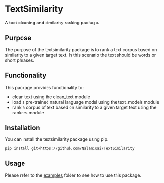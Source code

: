 # TextSimilarity
A text cleaning and similarity ranking package.

## Purpose
The purpose of the textsimilarity package is to rank a text corpus based on similarity to a given target text. In this scenario the text should be words or short phrases. 

## Functionality 
This package provides functionality to:  
- clean text using the clean_text module  
- load a pre-trained natural language model using the text_models module  
- rank a corpus of text based on similarity to a given target text using the rankers module  

## Installation
You can install the textsimilarity package using pip.
```
pip install git+https://github.com/NalaniKai/TextSimilarity
```

## Usage
Please refer to the [examples](https://github.com/NalaniKai/TextSimilarity/tree/main/examples) folder to see how to use this package.